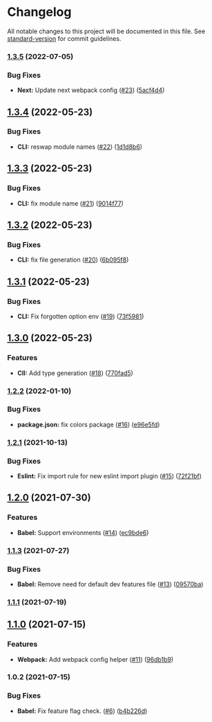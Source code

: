 # Changelog

All notable changes to this project will be documented in this file. See [standard-version](https://github.com/conventional-changelog/standard-version) for commit guidelines.

### [1.3.5](https://github.com/nfqde/nfq-feature-flags/compare/v1.3.4...v1.3.5) (2022-07-05)


### Bug Fixes

* **Next:** Update next webpack config ([#23](https://github.com/nfqde/nfq-feature-flags/issues/23)) ([5acf4d4](https://github.com/nfqde/nfq-feature-flags/commit/5acf4d426892ef402887dee6ba04ce1f3cd482c3))

## [1.3.4](https://github.com/nfqde/nfq-feature-flags/compare/v1.3.3...v1.3.4) (2022-05-23)


### Bug Fixes

* **CLI:** reswap module names ([#22](https://github.com/nfqde/nfq-feature-flags/issues/22)) ([1d1d8b6](https://github.com/nfqde/nfq-feature-flags/commit/1d1d8b66d962bdd2de065bf06c031ff49284d574))

## [1.3.3](https://github.com/nfqde/nfq-feature-flags/compare/v1.3.2...v1.3.3) (2022-05-23)


### Bug Fixes

* **CLI:** fix module name ([#21](https://github.com/nfqde/nfq-feature-flags/issues/21)) ([9014f77](https://github.com/nfqde/nfq-feature-flags/commit/9014f77d5ceac3224c2ece4a646c2532d882c169))

## [1.3.2](https://github.com/nfqde/nfq-feature-flags/compare/v1.3.1...v1.3.2) (2022-05-23)


### Bug Fixes

* **CLI:** fix file generation ([#20](https://github.com/nfqde/nfq-feature-flags/issues/20)) ([6b095f8](https://github.com/nfqde/nfq-feature-flags/commit/6b095f8cad6cf6ad429d3412fe86a10e33e49908))

## [1.3.1](https://github.com/nfqde/nfq-feature-flags/compare/v1.3.0...v1.3.1) (2022-05-23)


### Bug Fixes

* **CLI:** Fix forgotten option env ([#19](https://github.com/nfqde/nfq-feature-flags/issues/19)) ([73f5981](https://github.com/nfqde/nfq-feature-flags/commit/73f5981160321a88a3fe6207c3bc9e966b652ea3))

## [1.3.0](https://github.com/nfqde/nfq-feature-flags/compare/v1.2.2...v1.3.0) (2022-05-23)


### Features

* **ClI:** Add type generation ([#18](https://github.com/nfqde/nfq-feature-flags/issues/18)) ([770fad5](https://github.com/nfqde/nfq-feature-flags/commit/770fad56ff77a4386591452b9c931b4a40769d9a))

### [1.2.2](https://github.com/nfqde/nfq-feature-flags/compare/v1.2.1...v1.2.2) (2022-01-10)


### Bug Fixes

* **package.json:** fix colors package ([#16](https://github.com/nfqde/nfq-feature-flags/issues/16)) ([e96e5fd](https://github.com/nfqde/nfq-feature-flags/commit/e96e5fdb8fba767a48be1b802d3aa682f22cd106))

### [1.2.1](https://github.com/nfqde/nfq-feature-flags/compare/v1.2.0...v1.2.1) (2021-10-13)


### Bug Fixes

* **Eslint:** Fix import rule for new eslint import plugin ([#15](https://github.com/nfqde/nfq-feature-flags/issues/15)) ([72f21bf](https://github.com/nfqde/nfq-feature-flags/commit/72f21bf4056cbcab5ea206188b976c435063d53c))

## [1.2.0](https://github.com/nfqde/nfq-feature-flags/compare/v1.1.3...v1.2.0) (2021-07-30)


### Features

* **Babel:** Support environments ([#14](https://github.com/nfqde/nfq-feature-flags/issues/14)) ([ec9bde6](https://github.com/nfqde/nfq-feature-flags/commit/ec9bde63b21c6080f8413b616f353bd295004d83))

### [1.1.3](https://github.com/nfqde/nfq-feature-flags/compare/v1.1.1...v1.1.3) (2021-07-27)


### Bug Fixes

* **Babel:** Remove need for default dev features file ([#13](https://github.com/nfqde/nfq-feature-flags/issues/13)) ([09570ba](https://github.com/nfqde/nfq-feature-flags/commit/09570ba65350a6151c4afd5b963e41ff14ea9bfd))

### [1.1.1](https://github.com/nfqde/nfq-feature-flags/compare/v1.1.0...v1.1.1) (2021-07-19)

## [1.1.0](https://github.com/nfqde/nfq-feature-flags/compare/v1.0.2...v1.1.0) (2021-07-15)


### Features

* **Webpack:** Add webpack config helper ([#11](https://github.com/nfqde/nfq-feature-flags/issues/11)) ([96db1b9](https://github.com/nfqde/nfq-feature-flags/commit/96db1b925a5ec81b89284658aeb831caedc9fae2))

### 1.0.2 (2021-07-15)


### Bug Fixes

* **Babel:** Fix feature flag check. ([#6](https://github.com/nfqde/nfq-feature-flags/issues/6)) ([b4b226d](https://github.com/nfqde/nfq-feature-flags/commit/b4b226d0cefb5cf9cc9ff1132e0aab1938dfa002))
